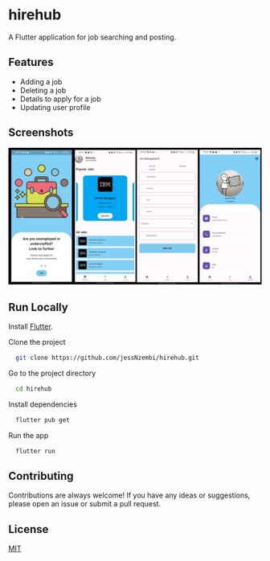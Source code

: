 # hirehub

A Flutter application for job searching and posting.

## Features
- Adding a job
- Deleting a job
- Details to apply for a job
- Updating user profile

## Screenshots

![Screenshot](screenshots/app.jpeg)

## Run Locally

Install [Flutter](https://flutter.dev/docs/get-started/install).

Clone the project

```bash
  git clone https://github.com/jessNzembi/hirehub.git
```

Go to the project directory

```bash
  cd hirehub
```

Install dependencies

```bash
  flutter pub get
```

Run the app

```bash
  flutter run
```

## Contributing

Contributions are always welcome! If you have any ideas or suggestions, please open an issue or submit a pull request.

## License

[MIT](https://choosealicense.com/licenses/mit/)
